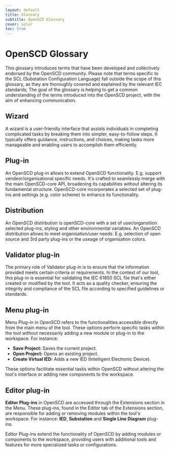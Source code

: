 ```yaml
---
layout: default
title: Glossary
subtitle: OpenSCD Glossary 
cover: solar
toc: true
---
```


# OpenSCD Glossary

This glossary introduces terms that have been developed and collectively endorsed by the OpenSCD community. Please note that terms specific to the SCL (Substation Configuration Language) fall outside the scope of this glossary, as they are thoroughly covered and explained by the relevant IEC standards; The goal of the glossary is helping to get a common understanding of the terms introduced into the OpenSCD project, with the aim of enhancing communication.

## Wizard
A wizard is a user-friendly interface that assists individuals in completing complicated tasks by breaking them into simpler, easy-to-follow steps. It typically offers guidance, instructions, and choices, making tasks more manageable and enabling users to accomplish them efficiently.

## Plug-in
An OpenSCD plug-in allows to extend OpenSCD functionality. E.g. support vendeor/organisational specific needs. It's crafted to seamlessly merge with the main OpenSCD-core API, broadening its capabilities without altering its fundamental structure. OpenSCD-core incorporates a selected set of plug-ins and settings (e.g. color scheme) to enhance its functionality. 

## Distribution
An OpenSCD distirbution is openSCD-core with a set of user/organsition selected plug-ins, styling and other environmental variables. An OpenSCD distribution allows to meet organisation/user needs. E.g. selection of open source and 3rd party plug-ins or the useage of organisation colors.

## Validator plug-in
The primary role of Validator plug-in is to ensure that the information provided meets certain criteria or requirements. In the context of our tool, this plug-in is essential for validating the IEC 61850 SCL file that's either created or modified by the tool. It acts as a quality checker, ensuring the integrity and compliance of the SCL file according to specified guidelines or standards.

## Menu plug-in
Menu Plug-in in OpenSCD refers to the functionalities accessible directly from the main menu of the tool. These options perform specific tasks within the tool without necessarily adding a new module or plug-in to the workspace. For instance:

- **Save Project:** Saves the current project.
- **Open Project:** Opens an existing project.
- **Create Virtual IED:** Adds a new IED (Intelligent Electronic Device).

These options facilitate essential tasks within OpenSCD without altering the tool's interface or adding new components to the workspace.


## Editor plug-in
**Editor Plug-ins** in OpenSCD are accessed through the Extensions section in the Menu. These plug-ins, found in the Editor tab of the Extensions section, are responsible for adding or removing modules within the tool's workspace. For instance: **IED**, **Substation** and **Single Line Diagram** plug-ins.

Editor Plug-ins extend the functionality of OpenSCD by adding modules or components to the workspace, providing users with additional tools and features for more specialized tasks or configurations.


